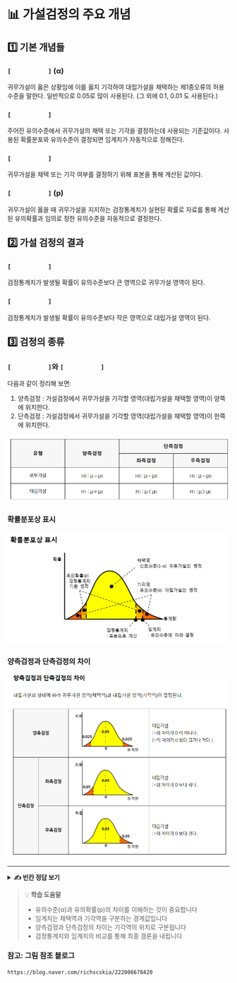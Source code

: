 # 📊 가설검정의 주요 개념

## 1️⃣ 기본 개념들

### `[          ]` (α)
귀무가설이 옳은 상황임에 이를 옳지 기각하여 대립가설을 채택하는 제1종오류의 허용수준을 말한다. 일반적으로 0.05로 많이 사용된다. (그 외에 0.1, 0.01 도 사용된다.)

### `[          ]`
주어진 유의수준에서 귀무가설의 채택 또는 기각을 결정하는데 사용되는 기준값이다. 사용된 확률분포와 유의수준이 결정되면 임계치가 자동적으로 정해진다.

### `[          ]`
귀무가설을 채택 또는 기각 여부를 결정하기 위해 표본을 통해 계산된 값이다.

### `[          ]` (p)
귀무가설이 옳을 때 귀무가설을 지지하는 검정통계치가 실현된 확률로 자료를 통해 계산된 유의확률과 임의로 정한 유의수준을 자동적으로 결정한다.

## 2️⃣ 가설 검정의 결과

### `[          ]`
검정통계치가 발생될 확률이 유의수준보다 큰 영역으로 귀무가설 영역이 된다.

### `[          ]`
검정통계치가 발생될 확률이 유의수준보다 작은 영역으로 대립가설 영역이 된다.

## 3️⃣ 검정의 종류

### `[          ]`와 `[          ]`
다음과 같이 정리해 보면:
1) 양측검정 : 가설검정에서 귀무가설을 기각할 영역(대립가설을 채택할 영역)이 양쪽에 위치한다.
2) 단측검정 : 가설검정에서 귀무가설을 기각할 영역(대립가설을 채택할 영역)이 한쪽에 위치한다.

![검정 방법 비교](그림8.png)

### 확률분포상 표시
![확률분포도](그림9.png)

### 양측검정과 단측검정의 차이
![검정 유형 비교](그림10.png)

---

<details>
<summary><b>✍️ 빈칸 정답 보기</b></summary>

- 유의수준
- 임계치
- 검정통계치
- 유의확률
- 채택역
- 기각역
- 양측검정
- 단측검정

</details>

> 💡 **학습 도움말**
> - 유의수준(α)과 유의확률(p)의 차이를 이해하는 것이 중요합니다
> - 임계치는 채택역과 기각역을 구분하는 경계값입니다
> - 양측검정과 단측검정의 차이는 기각역의 위치로 구분됩니다
> - 검정통계치와 임계치의 비교를 통해 최종 결론을 내립니다   

### 참고: 그림 참조 블로그 
`https://blog.naver.com/richscskia/222006678420`
